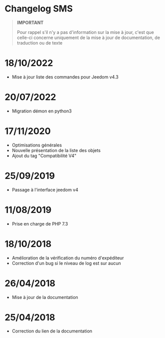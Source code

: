 # Changelog SMS

>**IMPORTANT**
>
>Pour rappel s'il n'y a pas d'information sur la mise à jour, c'est que celle-ci concerne uniquement de la mise à jour de documentation, de traduction ou de texte

# 18/10/2022

- Mise à jour liste des commandes pour Jeedom v4.3

# 20/07/2022

- Migration démon en python3

# 17/11/2020

- Optimisations générales
- Nouvelle présentation de la liste des objets
- Ajout du tag "Compatibilité V4"

# 25/09/2019

- Passage à l'interface jeedom v4

# 11/08/2019

- Prise en charge de PHP 7.3

# 18/10/2018

- Amélioration de la vérification du numéro d'expéditeur
- Correction d'un bug si le niveau de log est sur aucun

# 26/04/2018

- Mise à jour de la documentation

# 25/04/2018

- Correction du lien de la documentation
